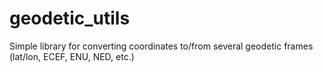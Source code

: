 # geodetic_utils
Simple library for converting coordinates to/from several geodetic frames (lat/lon, ECEF, ENU, NED, etc.)
